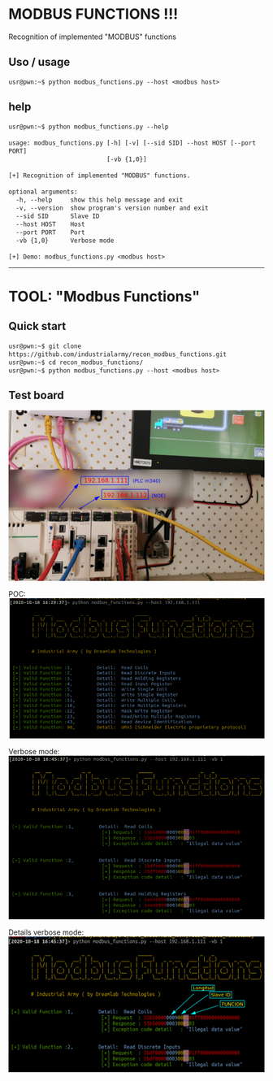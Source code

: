# MODBUS FUNCTIONS !!!
Recognition of implemented "MODBUS" functions


## Uso / usage

	usr@pwn:~$ python modbus_functions.py --host <modbus host>

## help
	usr@pwn:~$ python modbus_functions.py --help
	
	usage: modbus_functions.py [-h] [-v] [--sid SID] --host HOST [--port PORT]
	                           [-vb {1,0}]

	[+] Recognition of implemented "MODBUS" functions.

	optional arguments:
	  -h, --help     show this help message and exit
	  -v, --version  show program's version number and exit
	  --sid SID      Slave ID
	  --host HOST    Host
	  --port PORT    Port
	  -vb {1,0}      Verbose mode

	[+] Demo: modbus_functions.py <modbus host>


***

# TOOL: "Modbus Functions"

## Quick start

	usr@pwn:~$ git clone https://github.com/industrialarmy/recon_modbus_functions.git
	usr@pwn:~$ cd recon_modbus_functions/
	usr@pwn:~$ python modbus_functions.py --host <modbus host>

## Test board
![poc_1](screenshot/poc_plc_1.png)

POC:  
![poc_2](screenshot/poc_plc_2.png)

Verbose mode:
![poc_3](screenshot/poc_plc_3.png)

Details verbose mode:
![poc_1](screenshot/poc_plc_3_a.png)



